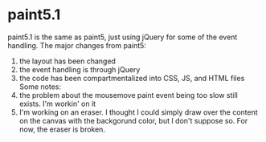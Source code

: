 paint5.1
======

paint5.1 is the same as paint5, just using jQuery for some of the event handling.
The major changes from paint5:
1) the layout has been changed
2) the event handling is through jQuery
3) the code has been compartmentalized into CSS, JS, and HTML files
Some notes:
1) the problem about the mousemove paint event being too slow still exists. I'm workin' on it
2) I'm working on an eraser. I thought I could simply draw over the content on the canvas with the
backgorund color, but I don't suppose so. For now, the eraser is broken. 
